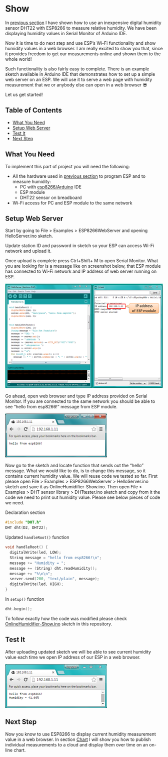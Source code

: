# Show

In [previous section](../4-Measure)  I have shown how to use an inexpensive digital humidity sensor DHT22 with ESP8266 to measure relative humidity. We have been displaying humidity values in Serial Monitor of Arduino IDE.

Now it is time to do next step and use ESP’s Wi-Fi functionality and show humidity values in a web browser. I am really excited to show you that, since it provides freedom to get our measurements online and shown them to the whole world!

Such functionality is also fairly easy to complete. There is an example sketch available in Arduino IDE that demonstrates how to set up a simple web server on an ESP. We will use it to serve a web page with humidity measurement that we or anybody else can open in a web browser :sunglasses:

Let us get started!


## Table of Contents

* [What You Need](#what-you-need)
* [Setup Web Server](#setup-web-server)
* [Test It](#test-it)
* [Next Step](#next-step)


## What You Need

To implement this part of project you will need the following:

* All the hardware used in [previous section](../4-Measure) to program ESP and to measure humidity:
  * PC with [esp8266/Arduino](https://github.com/esp8266/Arduino) IDE
  * ESP module
  * DHT22 sensor on breadboard
* Wi-Fi access for PC and ESP module to the same network


## Setup Web Server

Start by going to File > Examples > ESP8266WebServer and opening HelloServer.ino sketch.

Update station ID and password in sketch so your ESP can access Wi-Fi network and upload it.

Once upload is complete press Ctrl+Shift+ M to open Serial Monitor. What you are looking for is a message like on screenshot below, that ESP module has connected to Wi-Fi network and IP address of web server running on ESP.

![IP address of ESP module connected to Wi-Fi network](pictures/HelloServer-ino-serial-monitor.png)

Go ahead, open web browser and type IP address provided on Serial Monitor. If you are connected to the same network you should be able to see “hello from esp8266!” message from ESP module. 

![ "hello from esp8266!” in web browser](pictures/HelloServer-ino-web-browser.png)

Now go to the sketch and locate function that sends out the “hello” message. What we would like to do, is to change this message, so it contains current humidity value. We will reuse code we tested so far. First please open File > Examples > ESP8266WebServer > HelloServer.ino sketch and save it as OnlineHumidifier-Show.ino. Then open File > Examples > DHT sensor library > DHTtester.ino sketch and copy from it the code we need to print out humidity value. Please see below pieces of code we need.

Declaration section
```cpp
#include "DHT.h"
DHT dht(D2, DHT22);
```

Updated ``` handleRoot() ``` function

```cpp
void handleRoot() {
  digitalWrite(led, LOW);
  String message = "hello from esp8266!\n";
  message += "Humidity = ";
  message += (String) dht.readHumidity();
  message += "%\n\n";
  server.send(200, "text/plain", message);
  digitalWrite(led, HIGH);
}
```

In ``` setup() ``` function

```cpp
dht.begin();
```

To follow exactly how the code was modified please check [OnlineHumidifier-Show.ino]( OnlineHumidifier-Show/OnlineHumidifier-Show.ino) sketch in this repository. 


## Test It

After uploading updated sketch we will be able to see current humidity value each time we open IP address of our ESP in a web browser.

![Humidity value in web browser](pictures/OnlineHumidifier-Show-ino-browser.png)


## Next Step

Now you know to use ESP8266 to display current humidity measurement value in a web browser. In section [Chart](../6-Chart) I will show you how to publish individual measurements to a cloud and display them over time on an on-line chart.

